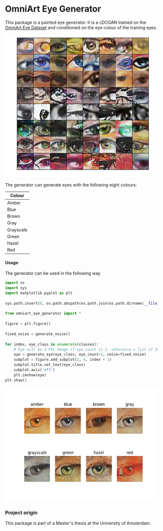 # OmniArt Eye Generator
This package is a painted eye generator. It is a cDCGAN trained on the [OmniArt Eye Dataset](https://github.com/rogierknoester/omniart_eye_dataset) and conditioned on the eye colour of the training eyes. 

![Eye sample](images/sample.png)

The generator can generate eyes with the following eight colours:

| Colour    |
|-----------|
| Amber     | 
| Blue      | 
| Brown     |
| Gray      | 
| Grayscale | 
| Green     | 
| Hazel     | 
| Red       |


#### Usage
The generator can be used in the following way
```python
import os
import sys
import matplotlib.pyplot as plt

sys.path.insert(0, os.path.abspath(os.path.join(os.path.dirname(__file__), '..')))

from omniart_eye_generator import *

figure = plt.figure()

fixed_noise = generate_noise()

for index, eye_class in enumerate(classes):
    # Eye will be a PIL Image if eye_count is 1, otherwise a list of Image is returned
    eye = generate_eye(eye_class, eye_count=1, noise=fixed_noise)
    subplot = figure.add_subplot(2, 4, index + 1)
    subplot.title.set_text(eye_class)
    subplot.axis('off')
    plt.imshow(eye)
plt.show()

```
![Eye sample](images/sample2.png)



### Project origin
This package is part of a Master's thesis at the University of Amsterdam.